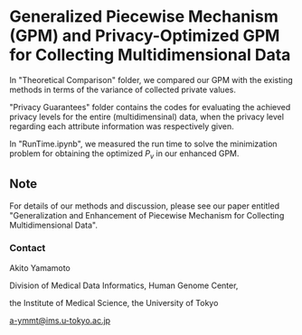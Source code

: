 # Generalized Piecewise Mechanism (GPM) and Privacy-Optimized GPM for Collecting Multidimensional Data

In "Theoretical Comparison" folder, we compared our GPM with the existing methods in terms of the variance of collected private values.

"Privacy Guarantees" folder contains the codes for evaluating the achieved privacy levels for the entire (multidimensinal) data, when the privacy level regarding each attribute information was respectively given.

In "RunTime.ipynb", we measured the run time to solve the minimization problem for obtaining the optimized $P_v$ in our enhanced GPM.

## Note

For details of our methods and discussion, please see our paper entitled "Generalization and Enhancement of Piecewise Mechanism for Collecting Multidimensional Data".

### Contact
Akito Yamamoto

Division of Medical Data Informatics, Human Genome Center,

the Institute of Medical Science, the University of Tokyo

a-ymmt@ims.u-tokyo.ac.jp
